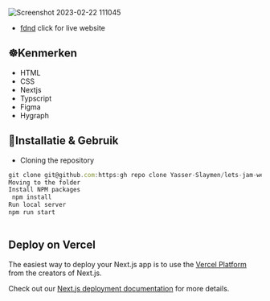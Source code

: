 
![Screenshot 2023-02-22 111045](https://user-images.githubusercontent.com/90189815/220589799-3a818fd7-6d33-4d11-9580-28d52bd2f80b.png)
- [fdnd](https://nextjs.org/docs) click for live website

## ☸️Kenmerken
* HTML
* CSS
* Nextjs
* Typscript
* Figma
* Hygraph


## 🧭Installatie & Gebruik
* Cloning the repository
```javascript 
git clone git@github.com:https:gh repo clone Yasser-Slaymen/lets-jam-webapplicatie
Moving to the folder
Install NPM packages
 npm install
Run local server
npm run start
   
```



## Deploy on Vercel

The easiest way to deploy your Next.js app is to use the [Vercel Platform](https://vercel.com/new?utm_medium=default-template&filter=next.js&utm_source=create-next-app&utm_campaign=create-next-app-readme) from the creators of Next.js.

Check out our [Next.js deployment documentation](https://nextjs.org/docs/deployment) for more details.
